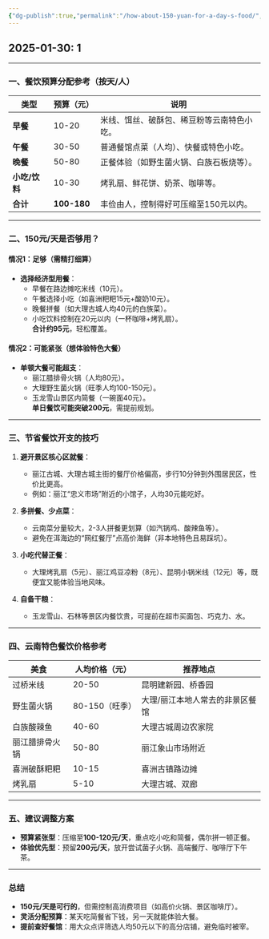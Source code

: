 ```yaml
---
{"dg-publish":true,"permalink":"/how-about-150-yuan-for-a-day-s-food/","title":"餐饮150元一天是否够用"}
---
```


2025-01-30: 1
---

---
### **一、餐饮预算分配参考（按天/人）**
| **类型**       | **预算（元）** | **说明**                                |
|----------------|--------------|----------------------------------------|
| **早餐**       | 10-20        | 米线、饵丝、破酥包、稀豆粉等云南特色小吃。     |
| **午餐**       | 30-50        | 普通餐馆点菜（人均）、快餐或特色小吃。         |
| **晚餐**       | 50-80        | 正餐体验（如野生菌火锅、白族石板烧等）。       |
| **小吃/饮料**  | 10-30        | 烤乳扇、鲜花饼、奶茶、咖啡等。              |
| **合计**       | **100-180**  | 丰俭由人，控制得好可压缩至150元以内。        |

---
### **二、150元/天是否够用？**
#### **情况1：足够（需精打细算）**
- **选择经济型用餐**：  
  - 早餐在路边摊吃米线（10元）。  
  - 午餐选择小吃（如喜洲粑粑15元+酸奶10元）。  
  - 晚餐拼餐（如大理古城人均40元的白族菜）。  
  - 小吃饮料控制在20元以内（一杯咖啡+烤乳扇）。  
  **合计约95元**，轻松覆盖。

#### **情况2：可能紧张（想体验特色大餐）**  
- **单顿大餐可能超支**：  
  - 丽江腊排骨火锅（人均80元）。  
  - 大理野生菌火锅（旺季人均100-150元）。  
  - 玉龙雪山景区内简餐（一碗面40元）。  
  **单日餐饮可能突破200元**，需提前规划。

---
### **三、节省餐饮开支的技巧**
1. **避开景区核心区就餐**：  
   - 丽江古城、大理古城主街的餐厅价格偏高，步行10分钟到外围居民区，性价比更高。  
   - 例如：丽江“忠义市场”附近的小馆子，人均30元能吃好。

2. **多拼餐、少点菜**：  
   - 云南菜分量较大，2-3人拼餐更划算（如汽锅鸡、酸辣鱼等）。  
   - 避免在洱海边的“网红餐厅”点高价海鲜（非本地特色且易踩坑）。

3. **小吃代替正餐**：  
   - 大理烤乳扇（5元）、丽江鸡豆凉粉（8元）、昆明小锅米线（12元）等，既便宜又能体验当地风味。

4. **自备干粮**：  
   - 玉龙雪山、石林等景区内餐饮贵，可提前在超市买面包、巧克力、水。

---
### **四、云南特色餐饮价格参考**
| **美食**         | **人均价格（元）** | **推荐地点**                |
|------------------|------------------|---------------------------|
| 过桥米线         | 20-50            | 昆明建新园、桥香园            |
| 野生菌火锅       | 80-150（旺季）   | 大理/丽江本地人常去的非景区餐馆 |
| 白族酸辣鱼       | 40-60            | 大理古城周边农家院            |
| 丽江腊排骨火锅   | 50-80            | 丽江象山市场附近              |
| 喜洲破酥粑粑     | 10-15            | 喜洲古镇路边摊                |
| 烤乳扇           | 5-10             | 大理古城、双廊                |

---
### **五、建议调整方案**
- **预算紧张型**：压缩至**100-120元/天**，重点吃小吃和简餐，偶尔拼一顿正餐。  
- **体验优先型**：预留**200元/天**，放开尝试菌子火锅、高端餐厅、咖啡厅下午茶。  

---
### **总结**
- **150元/天是可行的**，但需控制高消费项目（如高价火锅、景区咖啡厅）。  
- **灵活分配预算**：某天吃简餐省下钱，另一天就能体验大餐。  
- **提前查好餐馆**：用大众点评筛选人均50元以下的高分店铺，避免临时被宰。  


